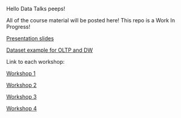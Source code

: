 Hello Data Talks peeps!

All of the course material will be posted here! This repo is a Work In Progress!

[Presentation slides](https://docs.google.com/presentation/d/14xoWjsRJLO8B04qzxm4xvdpIrpLY8U5u4LyHlKto-zw/edit?usp=sharing)

[Dataset example for OLTP and DW](https://learn.microsoft.com/en-us/sql/samples/adventureworks-install-configure?view=sql-server-ver16&tabs=ssms)


Link to each workshop:

[Workshop 1](/workshop1.md)

[Workshop 2](/workshop2.md)
 
[Workshop 3](/workshop3.md)

[Workshop 4](/workshop4.md)

